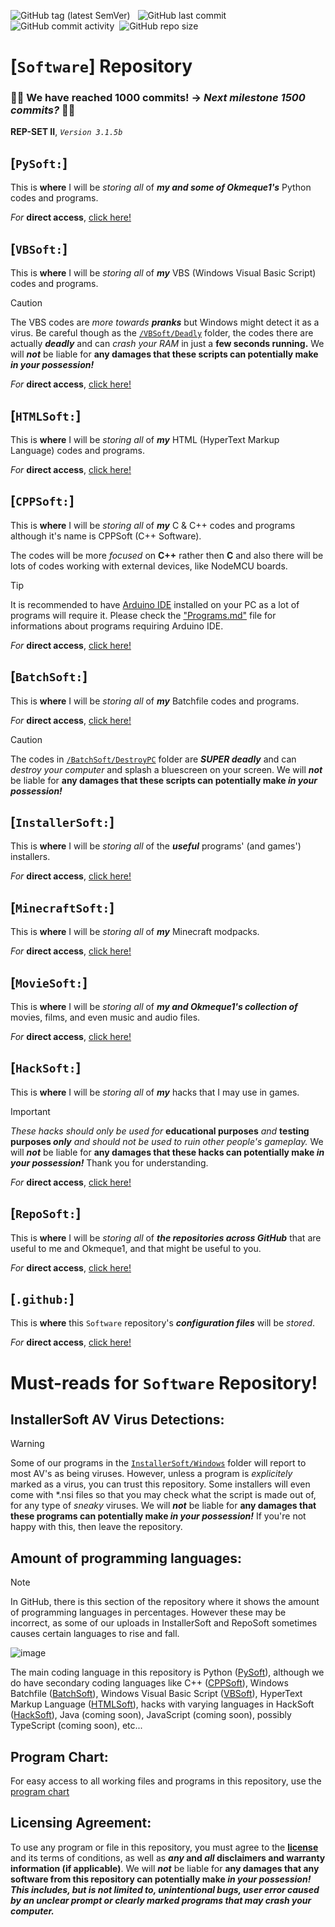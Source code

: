 ![GitHub tag (latest SemVer)](https://img.shields.io/github/v/tag/gamersoft24/software?label=Latest%20Release%3A) &nbsp; ![GitHub last commit](https://img.shields.io/github/last-commit/gamersoft24/software?color=red&label=Last%20Commit%3A) &nbsp;![GitHub commit activity](https://img.shields.io/github/commit-activity/w/gamersoft24/software?color=blueviolet&label=Commit%20Activity%3A)
 &nbsp;![GitHub repo size](https://img.shields.io/github/repo-size/GamerSoft24/Software?color=green&label=Repository%20Size%3A)

# [`Software`] Repository

### 🎉🎉 We have reached 1000 commits! -> *Next milestone 1500 commits?* 🎉🎉 

**REP-SET II**, *`Version 3.1.5b`*

## [`PySoft:`]
This is **where** I will be *storing all* of ***my and some of Okmeque1's*** Python codes and programs.

*For* **direct access**, [click here!](https://github.com/GamerSoft24/Software/tree/Main/PySoft)

## [`VBSoft:`]
This is **where** I will be *storing all* of ***my*** VBS (Windows Visual Basic Script) codes and programs.

> [!CAUTION]
> 
> The VBS codes are *more towards **pranks*** but Windows might detect it as a virus. Be careful though as the [`/VBSoft/Deadly`](https://github.com/GamerSoft24/Software/tree/Main/VBSoft/Deadly) folder, the codes there are actually ***deadly*** and can *crash your RAM* in just a **few seconds running.** We will ***not*** be liable for **any damages that these scripts can potentially make *in your possession!***

*For* **direct access**, [click here!](https://github.com/GamerSoft24/Software/tree/Main/VBSoft)

## [`HTMLSoft:`]

This is **where** I will be *storing all* of ***my*** HTML (HyperText Markup Language) codes and programs.

*For* **direct access**, [click here!](https://github.com/GamerSoft24/Software/tree/Main/HTMLSoft)

## [`CPPSoft:`]

This is **where** I will be *storing all* of ***my*** C & C++ codes and programs although it's name is CPPSoft (C++ Software).

The codes will be more *focused* on **C++** rather then **C** and also there will be lots of codes working with external devices, like NodeMCU boards.

> [!TIP]
> 
> It is recommended to have [Arduino IDE](https://www.arduino.cc/en/software) installed on your PC as a lot of programs will require it. Please check the ["Programs.md"](https://github.com/GamerSoft24/Software/blob/Main/Programs.md) file for informations about programs requiring Arduino IDE.

*For* **direct access**, [click here!](https://github.com/GamerSoft24/Software/tree/Main/CPPSoft)

## [`BatchSoft:`]

This is **where** I will be *storing all* of ***my*** Batchfile codes and programs.

*For* **direct access**, [click here!](https://github.com/GamerSoft24/Software/tree/Main/BatchSoft)

> [!CAUTION]
> The codes in [`/BatchSoft/DestroyPC`](https://github.com/GamerSoft24/Software/tree/Main/BatchSoft/DestroyPC) folder are ***SUPER deadly*** and can *destroy your computer* and splash a bluescreen on your screen. We will ***not*** be liable for **any damages that these scripts can potentially make *in your possession!***

## [`InstallerSoft:`]

This is **where** I will be *storing all* of the ***useful*** programs' (and games') installers.

*For* **direct access**, [click here!](https://github.com/GamerSoft24/Software/tree/Main/InstallerSoft)

## [`MinecraftSoft:`]

This is **where** I will be *storing all* of ***my*** Minecraft modpacks.

*For* **direct access**, [click here!](https://github.com/GamerSoft24/Software/tree/Main/MinecraftSoft)

## [`MovieSoft:`]

This is **where** I will be *storing all* of ***my and Okmeque1's collection of*** movies, films, and even music and audio files.

*For* **direct access**, [click here!](https://github.com/GamerSoft24/Software/tree/Main/MovieSoft)

## [`HackSoft:`]

This is **where** I will be *storing all* of ***my*** hacks that I may use in games. 

> [!IMPORTANT]
> *These hacks should only be used for* **educational purposes** *and* **testing purposes *only*** *and should not be used to ruin other people's gameplay.* We will ***not*** be liable for **any damages that these hacks can potentially make *in your possession!*** Thank you for understanding.

*For* **direct access**, [click here!](https://github.com/GamerSoft24/Software/tree/Main/HackSoft)

## [`RepoSoft:`]

This is **where** I will be *storing all* of ***the repositories across GitHub*** that are useful to me and Okmeque1, and that might be useful to you.

*For* **direct access**, [click here!](https://github.com/GamerSoft24/Software/tree/Main/RepoSoft)

## [`.github:`]

This is **where** this `Software` repository's ***configuration files*** will be *stored*.

*For* **direct access**, [click here!](https://github.com/GamerSoft24/Software/tree/Main/.github)

# Must-reads for `Software` Repository!

## InstallerSoft AV Virus Detections:

> [!WARNING]
>
> Some of our programs in the [`InstallerSoft/Windows`](https://github.com/GamerSoft24/Software/tree/Main/InstallerSoft) folder will report to most AV's as being viruses. However, unless a program is *explicitely* marked as a virus, you can trust this repository. Some installers will even come with *.nsi files so that you may check what the script is made out of, for any type of *sneaky* viruses. We will ***not*** be liable for **any damages that these programs can potentially make *in your possession!*** If you're not happy with this, then leave the repository.

## Amount of programming languages:

> [!NOTE]
>
> In GitHub, there is this section of the repository where it shows the amount of programming languages in percentages. However these may be incorrect, as some of our uploads in InstallerSoft and RepoSoft sometimes causes certain languages to rise and fall.
>
> ![image](https://github.com/user-attachments/assets/09f93568-4474-4c23-8f0a-be5c7b187b12)
>
>The main coding language in this repository is Python ([PySoft](https://github.com/GamerSoft24/Software/tree/Main/PySoft)), although we do have secondary coding languages like C++ ([CPPSoft](https://github.com/GamerSoft24/Software/tree/Main/CPPSoft)), Windows Batchfile ([BatchSoft](https://github.com/GamerSoft24/Software/tree/Main/BatchSoft)), Windows Visual Basic Script ([VBSoft](https://github.com/GamerSoft24/Software/tree/Main/VBSoft)), HyperText Markup Language ([HTMLSoft](https://github.com/GamerSoft24/Software/tree/Main/HTMLSoft)), hacks with varying languages in HackSoft ([HackSoft](https://github.com/GamerSoft24/Software/tree/Main/HackSoft)), Java (coming soon), JavaScript (coming soon), possibly TypeScript (coming soon), etc...

## Program Chart:

For easy access to all working files and programs in this repository, use the [program chart](https://github.com/GamerSoft24/Software/tree/Main/Programs.md)

## Licensing Agreement:

To use any program or file in this repository, you must agree to the **[license](/LICENSE)** and its terms of conditions, as well as ***any* and *all* disclaimers and warranty information (if applicable)**. We will ***not*** be liable for **any damages that any software from this repository can potentially make *in your possession! This includes, but is not limited to, unintentional bugs, user error caused by an unclear prompt or clearly marked programs that may crash your computer.*** 

